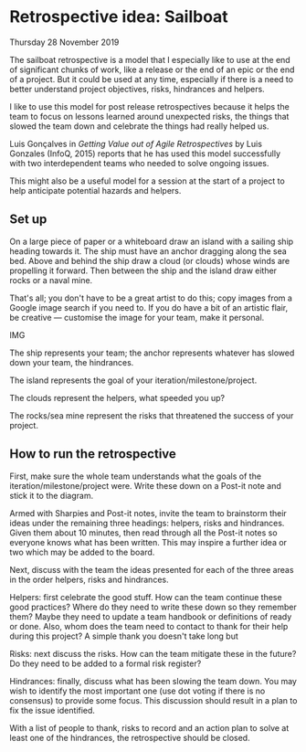 # Retrospective idea: Sailboat

Thursday 28 November 2019

The sailboat retrospective is a model that I especially like to use at the end of significant chunks of work, like a release or the end of an epic or the end of a project. But it could be used at any time, especially if there is a need to better understand project objectives, risks, hindrances and helpers.

I like to use this model for post release retrospectives because it helps the team to focus on lessons learned around unexpected risks, the things that slowed the team down and celebrate the things had really helped us.

Luis Gonçalves in _Getting Value out of Agile Retrospectives_ by Luis Gonzales (InfoQ, 2015) reports that he has used this model successfully with two interdependent teams who needed to solve ongoing issues.

This might also be a useful model for a session at the start of a project to help anticipate potential hazards and helpers.

## Set up

On a large piece of paper or a whiteboard draw an island with a sailing ship heading towards it. The ship must have an anchor dragging along the sea bed. Above and behind the ship draw a cloud (or clouds) whose winds are propelling it forward. Then between the ship and the island draw either rocks or a naval mine.

That's all; you don't have to be a great artist to do this; copy images from a Google image search if you need to. If you do have a bit of an artistic flair, be creative — customise the image for your team, make it personal.

IMG

The ship represents your team; the anchor represents whatever has slowed down your team, the hindrances.

The island represents the goal of your iteration/milestone/project.

The clouds represent the helpers, what speeded you up?

The rocks/sea mine represent the risks that threatened the success of your project.

## How to run the retrospective

First, make sure the whole team understands what the goals of the iteration/milestone/project were. Write these down on a Post-it note and stick it to the diagram.

Armed with Sharpies and Post-it notes, invite the team to brainstorm their ideas under the remaining three headings: helpers, risks and hindrances. Given them about 10 minutes, then read through all the Post-it notes so everyone knows what has been written. This may inspire a further idea or two which may be added to the board.

Next, discuss with the team the ideas presented for each of the three areas in the order helpers, risks and hindrances. 

Helpers: first celebrate the good stuff. How can the team continue these good practices? Where do they need to write these down so they remember them? Maybe they need to update a team handbook or definitions of ready or done. Also, whom does the team need to contact to thank for their help during this project? A simple thank you doesn't take long but 

Risks: next discuss the risks. How can the team mitigate these in the future? Do they need to be added to a formal risk register?

Hindrances: finally, discuss what has been slowing the team down. You may wish to identify the most important one (use dot voting if there is no consensus) to provide some focus. This discussion should result in a plan to fix the issue identified.

With a list of people to thank, risks to record and an action plan to solve at least one of the hindrances, the retrospective should be closed.